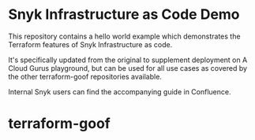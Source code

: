 # Snyk Infrastructure as Code Demo

This repository contains a hello world example which demonstrates the Terraform features of Snyk Infrastructure as code.

It's specifically updated from the original to supplement deployment on A Cloud Gurus playground, but can be used for all use cases as covered by the other terraform-goof repositories available. 

Internal Snyk users can find the accompanying guide in Confluence.
# terraform-goof
